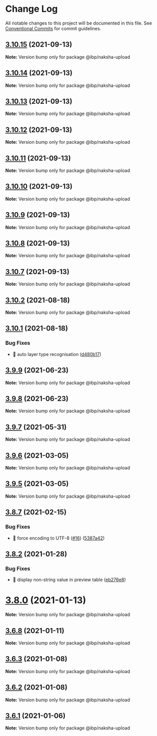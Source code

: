 # Change Log

All notable changes to this project will be documented in this file.
See [Conventional Commits](https://conventionalcommits.org) for commit guidelines.

## [3.10.15](https://github.com/strandls/naksha-components-react/compare/v3.10.14...v3.10.15) (2021-09-13)

**Note:** Version bump only for package @ibp/naksha-upload





## [3.10.14](https://github.com/strandls/naksha-components-react/compare/v3.10.13...v3.10.14) (2021-09-13)

**Note:** Version bump only for package @ibp/naksha-upload





## [3.10.13](https://github.com/strandls/naksha-components-react/compare/v3.10.12...v3.10.13) (2021-09-13)

**Note:** Version bump only for package @ibp/naksha-upload





## [3.10.12](https://github.com/strandls/naksha-components-react/compare/v3.10.11...v3.10.12) (2021-09-13)

**Note:** Version bump only for package @ibp/naksha-upload





## [3.10.11](https://github.com/strandls/naksha-components-react/compare/v3.10.10...v3.10.11) (2021-09-13)

**Note:** Version bump only for package @ibp/naksha-upload





## [3.10.10](https://github.com/strandls/naksha-components-react/compare/v3.10.9...v3.10.10) (2021-09-13)

**Note:** Version bump only for package @ibp/naksha-upload





## [3.10.9](https://github.com/strandls/naksha-components-react/compare/v3.10.8...v3.10.9) (2021-09-13)

**Note:** Version bump only for package @ibp/naksha-upload





## [3.10.8](https://github.com/strandls/naksha-components-react/compare/v3.10.7...v3.10.8) (2021-09-13)

**Note:** Version bump only for package @ibp/naksha-upload





## [3.10.7](https://github.com/strandls/naksha-components-react/compare/v3.10.6...v3.10.7) (2021-09-13)

**Note:** Version bump only for package @ibp/naksha-upload





## [3.10.2](https://github.com/strandls/naksha-components-react/compare/v3.10.1...v3.10.2) (2021-08-18)

**Note:** Version bump only for package @ibp/naksha-upload





## [3.10.1](https://github.com/strandls/naksha-components-react/compare/v3.10.0...v3.10.1) (2021-08-18)


### Bug Fixes

* :bug: auto layer type recognisation ([d480b17](https://github.com/strandls/naksha-components-react/commit/d480b17c7a2f0f73a3afa315c9494911205401cc))





## [3.9.9](https://github.com/strandls/naksha-components-react/compare/v3.9.8...v3.9.9) (2021-06-23)

**Note:** Version bump only for package @ibp/naksha-upload





## [3.9.8](https://github.com/strandls/naksha-components-react/compare/v3.9.7...v3.9.8) (2021-06-23)

**Note:** Version bump only for package @ibp/naksha-upload





## [3.9.7](https://github.com/strandls/naksha-components-react/compare/v3.9.6...v3.9.7) (2021-05-31)

**Note:** Version bump only for package @ibp/naksha-upload





## [3.9.6](https://github.com/strandls/naksha-components-react/compare/v3.9.5...v3.9.6) (2021-03-05)

**Note:** Version bump only for package @ibp/naksha-upload





## [3.9.5](https://github.com/strandls/naksha-components-react/compare/v3.9.4...v3.9.5) (2021-03-05)

**Note:** Version bump only for package @ibp/naksha-upload





## [3.8.7](https://github.com/strandls/naksha-components-react/compare/v3.8.6...v3.8.7) (2021-02-15)


### Bug Fixes

* :bug: force encoding to UTF-8 ([#16](https://github.com/strandls/naksha-components-react/issues/16)) ([5387a42](https://github.com/strandls/naksha-components-react/commit/5387a422688a1134168c5e19c73f6796ccc75b55))





## [3.8.2](https://github.com/strandls/naksha-components-react/compare/v3.8.1...v3.8.2) (2021-01-28)


### Bug Fixes

* :bug: display non-string value in preview table ([eb276e8](https://github.com/strandls/naksha-components-react/commit/eb276e88b338307ad427683b28e328c2dd790a49))





# [3.8.0](https://github.com/strandls/naksha-components-react/compare/v3.3.5...v3.8.0) (2021-01-13)

**Note:** Version bump only for package @ibp/naksha-upload





## [3.6.8](https://github.com/strandls/naksha-components-react/compare/v3.6.7...v3.6.8) (2021-01-11)

**Note:** Version bump only for package @ibp/naksha-upload





## [3.6.3](https://github.com/strandls/naksha-components-react/compare/v3.3.5...v3.6.3) (2021-01-08)

**Note:** Version bump only for package @ibp/naksha-upload





## [3.6.2](https://github.com/strandls/naksha-components-react/compare/v3.3.5...v3.6.2) (2021-01-08)

**Note:** Version bump only for package @ibp/naksha-upload





## [3.6.1](https://github.com/strandls/naksha-components-react/compare/v3.3.5...v3.6.1) (2021-01-06)

**Note:** Version bump only for package @ibp/naksha-upload
